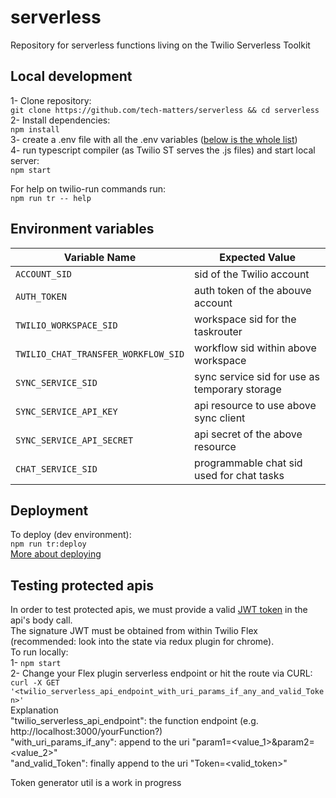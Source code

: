 # serverless
Repository for serverless functions living on the Twilio Serverless Toolkit

## Local development

1- Clone repository:  
`git clone https://github.com/tech-matters/serverless && cd serverless`  
2- Install dependencies:  
`npm install`  
3- create a .env file with all the .env variables ([below is the whole list](#environment-variables))  
4- run typescript compiler (as Twilio ST serves the .js files) and start local server:  
`npm start`  

For help on twilio-run commands run:  
`npm run tr -- help`  
   
## Environment variables
| Variable Name                       | Expected Value                                |
| ----------------------------------- | --------------------------------------------  |
| `ACCOUNT_SID`                       | sid of the Twilio account                     |
| `AUTH_TOKEN`                        | auth token of the abouve account              |
| `TWILIO_WORKSPACE_SID`              | workspace sid for the taskrouter              |
| `TWILIO_CHAT_TRANSFER_WORKFLOW_SID` | workflow sid within above workspace           |
| `SYNC_SERVICE_SID`                  | sync service sid for use as temporary storage |
| `SYNC_SERVICE_API_KEY`              | api resource to use above sync client         |
| `SYNC_SERVICE_API_SECRET`           | api secret of the above resource              |
| `CHAT_SERVICE_SID`                  | programmable chat sid used for chat tasks     |

## Deployment
To deploy (dev environment):  
`npm run tr:deploy`  
[More about deploying](https://www.twilio.com/docs/labs/serverless-toolkit/deploying)


## Testing protected apis
In order to test protected apis, we must provide a valid [JWT token](https://github.com/twilio/twilio-flex-token-validator) in the api's body call.  
The signature JWT must be obtained from within Twilio Flex (recommended: look into the state via redux plugin for chrome).  
To run locally:  
1- `npm start`  
2- Change your Flex plugin serverless endpoint or hit the route via CURL:  
`curl -X GET '<twilio_serverless_api_endpoint_with_uri_params_if_any_and_valid_Token>'`  
Explanation  
"twilio_serverless_api_endpoint": the function endpoint (e.g. http://localhost:3000/yourFunction?)  
"with_uri_params_if_any": append to the uri "param1=<value_1>&param2=<value_2>"  
"and_valid_Token": finally append to the uri "Token=<valid_token>"  

Token generator util is a work in progress
